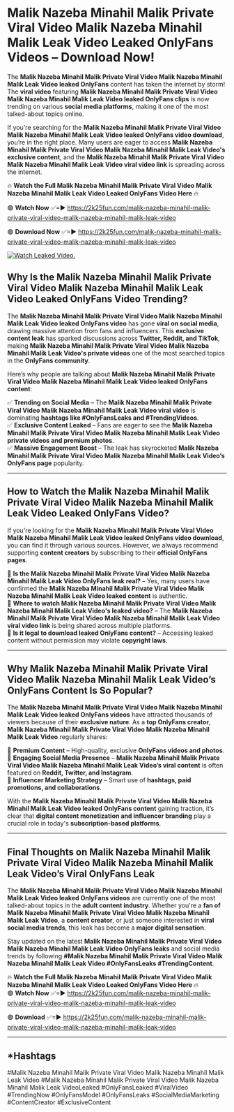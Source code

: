 # Malik Nazeba Minahil Malik Private Viral Video Malik Nazeba Minahil Malik Leak Video Leaked OnlyFans Videos – Download Now!

The **Malik Nazeba Minahil Malik Private Viral Video Malik Nazeba Minahil Malik Leak Video leaked OnlyFans** content has taken the internet by storm! The **viral video** featuring **Malik Nazeba Minahil Malik Private Viral Video Malik Nazeba Minahil Malik Leak Video leaked OnlyFans clips** is now trending on various **social media platforms**, making it one of the most talked-about topics online.  

If you're searching for the **Malik Nazeba Minahil Malik Private Viral Video Malik Nazeba Minahil Malik Leak Video leaked OnlyFans video download**, you’re in the right place. Many users are eager to access **Malik Nazeba Minahil Malik Private Viral Video Malik Nazeba Minahil Malik Leak Video's exclusive content**, and the **Malik Nazeba Minahil Malik Private Viral Video Malik Nazeba Minahil Malik Leak Video viral video link** is spreading across the internet.  

🔥 **Watch the Full Malik Nazeba Minahil Malik Private Viral Video Malik Nazeba Minahil Malik Leak Video Leaked OnlyFans Video Here** 🔥  

🟢 **Watch Now** ✅=► https://2k25fun.com/malik-nazeba-minahil-malik-private-viral-video-malik-nazeba-minahil-malik-leak-video

🟢 **Download Now** ✅=► https://2k25fun.com/malik-nazeba-minahil-malik-private-viral-video-malik-nazeba-minahil-malik-leak-video

[![Watch Leaked Video.](https://miro.medium.com/v2/resize:fit:828/format:webp/1*cilzJN44JGOrTw9NJCrNHA.gif "Watch Leaked Video")](https://2k25fun.com/malik-nazeba-minahil-malik-private-viral-video-malik-nazeba-minahil-malik-leak-video)

## **Why Is the Malik Nazeba Minahil Malik Private Viral Video Malik Nazeba Minahil Malik Leak Video Leaked OnlyFans Video Trending?**  

The **Malik Nazeba Minahil Malik Private Viral Video Malik Nazeba Minahil Malik Leak Video leaked OnlyFans video** has gone **viral on social media**, drawing massive attention from fans and influencers. This **exclusive content leak** has sparked discussions across **Twitter, Reddit, and TikTok**, making **Malik Nazeba Minahil Malik Private Viral Video Malik Nazeba Minahil Malik Leak Video's private videos** one of the most searched topics in the **OnlyFans community**.  

Here’s why people are talking about **Malik Nazeba Minahil Malik Private Viral Video Malik Nazeba Minahil Malik Leak Video leaked OnlyFans content**:  

✅ **Trending on Social Media** – The **Malik Nazeba Minahil Malik Private Viral Video Malik Nazeba Minahil Malik Leak Video viral video** is dominating **hashtags like #OnlyFansLeaks and #TrendingVideos**.  
✅ **Exclusive Content Leaked** – Fans are eager to see the **Malik Nazeba Minahil Malik Private Viral Video Malik Nazeba Minahil Malik Leak Video private videos and premium photos**.  
✅ **Massive Engagement Boost** – The leak has skyrocketed **Malik Nazeba Minahil Malik Private Viral Video Malik Nazeba Minahil Malik Leak Video’s OnlyFans page** popularity.  

---

## **How to Watch the Malik Nazeba Minahil Malik Private Viral Video Malik Nazeba Minahil Malik Leak Video Leaked OnlyFans Video?**  

If you're looking for the **Malik Nazeba Minahil Malik Private Viral Video Malik Nazeba Minahil Malik Leak Video leaked OnlyFans video download**, you can find it through various sources. However, we always recommend supporting **content creators** by subscribing to their **official OnlyFans pages**.  

🔹 **Is the Malik Nazeba Minahil Malik Private Viral Video Malik Nazeba Minahil Malik Leak Video OnlyFans leak real?** – Yes, many users have confirmed the **Malik Nazeba Minahil Malik Private Viral Video Malik Nazeba Minahil Malik Leak Video leaked content** is authentic.  
🔹 **Where to watch Malik Nazeba Minahil Malik Private Viral Video Malik Nazeba Minahil Malik Leak Video's leaked video?** – The **Malik Nazeba Minahil Malik Private Viral Video Malik Nazeba Minahil Malik Leak Video viral video link** is being shared across multiple platforms.  
🔹 **Is it legal to download leaked OnlyFans content?** – Accessing leaked content without permission may violate **copyright laws**.  

---

## **Why Malik Nazeba Minahil Malik Private Viral Video Malik Nazeba Minahil Malik Leak Video’s OnlyFans Content Is So Popular?**  

The **Malik Nazeba Minahil Malik Private Viral Video Malik Nazeba Minahil Malik Leak Video leaked OnlyFans videos** have attracted thousands of viewers because of their **exclusive nature**. As a **top OnlyFans creator**, **Malik Nazeba Minahil Malik Private Viral Video Malik Nazeba Minahil Malik Leak Video** regularly shares:  

📌 **Premium Content** – High-quality, exclusive **OnlyFans videos and photos**.  
📌 **Engaging Social Media Presence** – **Malik Nazeba Minahil Malik Private Viral Video Malik Nazeba Minahil Malik Leak Video’s viral content** is often featured on **Reddit, Twitter, and Instagram**.  
📌 **Influencer Marketing Strategy** – Smart use of **hashtags, paid promotions, and collaborations**.  

With the **Malik Nazeba Minahil Malik Private Viral Video Malik Nazeba Minahil Malik Leak Video leaked OnlyFans content** gaining traction, it’s clear that **digital content monetization and influencer branding** play a crucial role in today's **subscription-based platforms**.  

---

## **Final Thoughts on Malik Nazeba Minahil Malik Private Viral Video Malik Nazeba Minahil Malik Leak Video’s Viral OnlyFans Leak**  

The **Malik Nazeba Minahil Malik Private Viral Video Malik Nazeba Minahil Malik Leak Video leaked OnlyFans videos** are currently one of the most talked-about topics in the **adult content industry**. Whether you're a **fan of Malik Nazeba Minahil Malik Private Viral Video Malik Nazeba Minahil Malik Leak Video**, a **content creator**, or just someone interested in **viral social media trends**, this leak has become a **major digital sensation**.  

Stay updated on the latest **Malik Nazeba Minahil Malik Private Viral Video Malik Nazeba Minahil Malik Leak Video OnlyFans leaks** and social media trends by following **#Malik Nazeba Minahil Malik Private Viral Video Malik Nazeba Minahil Malik Leak Video #OnlyFansLeaks #TrendingContent**.  

🔥 **Watch the Full Malik Nazeba Minahil Malik Private Viral Video Malik Nazeba Minahil Malik Leak Video Leaked OnlyFans Video Here** 🔥  
🟢 **Watch Now** ✅=► https://2k25fun.com/malik-nazeba-minahil-malik-private-viral-video-malik-nazeba-minahil-malik-leak-video

🟢 **Download** ✅=► https://2k25fun.com/malik-nazeba-minahil-malik-private-viral-video-malik-nazeba-minahil-malik-leak-video

---

## *Hashtags
#Malik Nazeba Minahil Malik Private Viral Video Malik Nazeba Minahil Malik Leak Video #Malik Nazeba Minahil Malik Private Viral Video Malik Nazeba Minahil Malik Leak VideoLeaked #OnlyFansLeaked #ViralVideo #TrendingNow #OnlyFansModel #OnlyFansLeaks #SocialMediaMarketing #ContentCreator #ExclusiveContent  